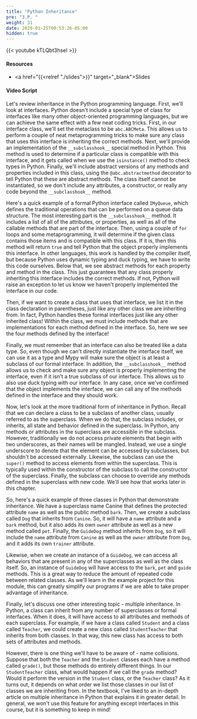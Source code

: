 ```yaml
---
title: "Python Inheritance"
pre: "3.P. "
weight: 31
date: 2020-01-25T00:53:26-05:00
hidden: true
---
```


{{< youtube kTLQbt3hseI >}}

#### Resources

* <a href="{{<relref "./slides">}}" target="_blank">Slides</a>

#### Video Script

Let's review inheritance in the Python programming language. First, we'll look at interfaces. Python doesn't include a special type of class for interfaces like many other object-oriented programming languages, but we can achieve the same effect with a few neat coding tricks. First, in our interface class, we'll set the metaclass to be `abc.ABCMeta`. This allows us to perform a couple of neat metaprogramming tricks to make sure any class that uses this interface is inheriting the correct methods. Next, we'll provide an implementation of the `__subclasshook__` special method in Python. This method is used to determine if a particular class is compatible with this interface, and it gets called when we use the `isinstance()` method to check types in Python. Finally, we'll include abstract versions of any methods and properties included in this class, using the `@abc.abstractmethod` decorator to tell Python that these are abstract methods. The class itself cannot be instantiated, so we don't include any attributes, a constructor, or really any code beyond the `__subclasshook__` method.

Here's a quick example of a formal Python interface called `IMyQueue`, which defines the traditional operations that can be performed on a queue data structure. The most interesting part is the `__subclasshook__` method. It includes a list of all of the attributes, or properties, as well as all of the callable methods that are part of the interface. Then, using a couple of `for` loops and some metaprogramming, it will determine if the given class contains those items and is compatible with this class. If it is, then this method will return `true` and tell Python that the object properly implements this interface. In other languages, this work is handled by the compiler itself, but because Python uses dynamic typing and duck typing, we have to write this code ourselves. Below that, we see abstract methods for each property and method in the class. This just guarantees that any class properly inheriting this interface includes the correct methods. If not, Python will raise an exception to let us know we haven't properly implemented the interface in our code. 

Then, if we want to create a class that uses that interface, we list it in the class declaration in parentheses, just like any other class we are inheriting from. In fact, Python handles these formal interfaces just like any other inherited class! Within the class, we must include methods that are implementations for each method defined in the interface. So, here we see the four methods defined by the interface!

Finally, we must remember that an interface can also be treated like a data type. So, even though we can't directly instantiate the interface itself, we can use it as a type and Mypy will make sure the object is at least a subclass of our formal interface. In addition, the `__subclasshook__` method allows us to check and make sure any object is properly implementing the interface, even if it isn't a true subclass of our interface. This allows us to also use duck typing with our interface. In any case, once we've confirmed that the object implements the interface, we can call any of the methods defined in the interface and they should work. 

Now, let's look at the more traditional form of inheritance in Python. Recall that we can declare a class to be a subclass of another class, usually referred to as the superclass. When we do that, the subclass includes, or inherits, all state and behavior defined in the superclass. In Python, any methods or attributes in the superclass are accessible in the subclass. However, traditionally we do not access private elements that begin with two underscores, as their names will be mangled. Instead, we use a single underscore to denote that the element can be accessed by subclasses, but shouldn't be accessed externally. Likewise, the subclass can use the `super()` method to access elements from within the superclass. This is typically used within the constructor of the subclass to call the constructor of the superclass. Finally, the subclass can choose to override any methods defined in the superclass with new code. We'll see how that works later in this chapter.

So, here's a quick example of three classes in Python that demonstrate inheritance. We have a superclass name Canine that defines the protected attribute `name` as well as the public method `bark`. Then, we create a subclass called `Dog` that inherits from `Canine`. So, it will have a `name` attribute and a `bark` method, but it also adds its own `owner` attribute as well as a new method called `pet`. Finally, the `GuideDog` method inherits from `Dog`, so it will include the `name` attribute from `Canine` as well as the `owner` attribute from `Dog`, and it adds its own `trainer` attribute. 

Likewise, when we create an instance of a `GuideDog`, we can access all behaviors that are present in any of the superclasses as well as the class itself. So, an instance of `GuideDog` will have access to the `bark`, `pet` and `guide` methods. This is a great way to reduce the amount of repeated code between related classes. As we'll learn in the example project for this module, this can greatly simplify our programs if we are able to take proper advantage of inheritance.

Finally, let's discuss one other interesting topic - multiple inheritance. In Python, a class can inherit from any number of superclasses or formal interfaces. When it does, it will have access to all attributes and methods of each superclass. For example, if we have a class called `Student` and a class called `Teacher`, we could create a new class called `StudentTeacher` that inherits from both classes. In that way, this new class has access to both sets of attributes and methods.

However, there is one thing we'll have to be aware of - name collisions. Suppose that both the `Teacher` and the `Student` classes each have a method called `grade()`, but those methods do entirely different things. In our `StudentTeacher` class, what would happen if we call the `grade` method? Would it perform the version in the `Student` class, or the `Teacher` class? As it turns out, it depends on what order we list those classes in our list of classes we are inheriting from. In the textbook, I've liked to an in-depth article on multiple inheritance in Python that explains it in greater detail. In general, we won't use this feature for anything except interfaces in this course, but it is something to keep in mind!